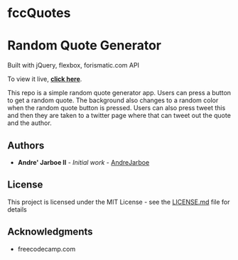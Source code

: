 # fccQuotes
# Random Quote Generator 
Built with jQuery, flexbox, forismatic.com API

To view it live, **[click here](https://andrejarboe.github.io/fccQuotes/)**.

This repo is a simple random quote generator app. Users can press a button to get a random quote. The background also changes to a random color when the random quote button is pressed. Users can also press tweet this and then they are taken to a twitter page where that can tweet out the quote and the author. 

## Authors

* **Andre' Jarboe II** - *Initial work* - [AndreJarboe](https://github.com/andrejarboe)

## License

This project is licensed under the MIT License - see the [LICENSE.md](LICENSE.md) file for details

## Acknowledgments

* freecodecamp.com
